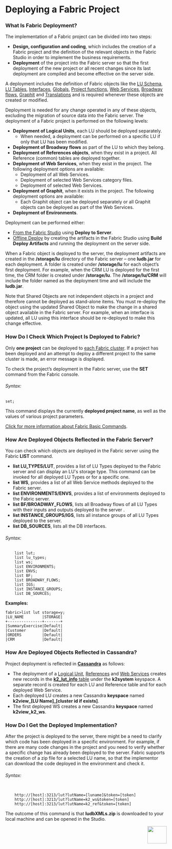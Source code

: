 # Deploying a Fabric Project

### What Is Fabric Deployment?
The implementation of a Fabric project can be divided into two steps:
- **Design, configuration and coding**, which includes the creation of a Fabric project and the definition of the relevant objects in the Fabric Studio in order to implement the business requirements.
- **Deployment** of the project into the Fabric server so that the first deployment of the new project or all recent changes since its last deployment are compiled and become effective on the server side. 

A deployment includes the definition of Fabric objects like the [LU Schema](/articles/03_logical_units/03_LU_schema_window.md), [LU Tables](/articles/06_LU_tables/01_LU_tables_overview.md), [Interfaces](/articles/05_DB_interfaces/03_DB_interfaces_overview.md), [Globals](/articles/08_globals/01_globals_overview.md), [Project functions](/articles/07_table_population/08_project_functions.md), [Web Services](/articles/15_web_services/01_web_services_overview.md), [Broadway flows](/articles/19_Broadway/02a_broadway_flow_overview.md), [Graphit](/articles/15_web_services_and_graphit/17_Graphit/01_graphit_overview.md) and [Translations](/articles/09_translations/01_translations_overview_and_use_cases.md) and is required whenever these objects are created or modified. 

Deployment is needed for any change operated in any of these objects, excluding the migration of source data into the Fabric server. 
The deployment of a Fabric project is performed on the following levels:
- **Deployment of Logical Units**, each LU should be deployed separately. 
  - When needed, a deployment can be performed on a specific LU if only that LU has been modified.
- **Deployment of Broadway flows** as part of the LU to which they belong.
- **Deployment of References objects**, when they exist in a project. All Reference (common) tables are deployed together.
- **Deployment of Web Services**, when they exist in the project. The following deployment options are available: 
  - Deployment of all Web Services. 
  - Deployment of selected Web Services category files.  
  - Deployment of selected Web Services.
- **Deployment of Graphit**, when it exists in the project. The following deployment options are available: 
  - Each Graphit object can be deployed separately or all Graphit objects can be deployed as part of the Web Services. 
- **Deployment of Environments**. 

Deployment can be performed either:
- [From the Fabric Studio](/articles/16_deploy_fabric/02_deploy_from_Fabric_Studio.md#deploy-from-fabric-studio) using **Deploy to Server**.
- [Offline Deploy](/articles/16_deploy_fabric/03_offline_deploy.md) by creating the artifacts in the Fabric Studio using **Build Deploy Artifacts** and running the deployment on the server side. 

When a Fabric object is deployed to the server, the deployment artifacts are created in the **/storage/lu** directory of the Fabric server – one **ludb.jar** for each deployment. 
A folder is created under **/storage/lu** for each object’s first deployment. For example, when the CRM LU is deployed for the first time, the CRM folder is created under **/storage/lu**. The **/storage/lu/CRM** will include the folder named as the deployment time and will include the **ludb.jar**.

Note that Shared Objects are not independent objects in a project and therefore cannot be deployed as stand-alone items. You must re-deploy the object using the updated Shared Object to make the change in a shared object available in the Fabric server. For example, when an interface is updated, all LU using this interface should be re-deployed to make this change effective.

### How Do I Check Which Project Is Deployed to Fabric? 
Only **one project** can be deployed to [each Fabric cluster](/articles/02_fabric_architecture/01_fabric_architecture_overview.md#fabric-cluster). If a project has been deployed and an attempt to deploy a different project to the same cluster is made, an error message is displayed. 

To check the project’s deployment in the Fabric server, use the **SET** command from the Fabric console. 
###### Syntax:

~~~
set;
~~~


This command displays the currently **deployed project name**, as well as the values of various project parameters. 

[Click for more information about Fabric Basic Commands](/articles/02_fabric_architecture/04_fabric_commands.md#fabric-commands). 

### How Are Deployed Objects Reflected in the Fabric Server?
You can check which objects are deployed in the Fabric server using the Fabric **LIST** command.
- **list LU_TYPES/LUT**, provides a list of LU Types deployed to the Fabric server and can display an LU's storage type. This command can be invoked for all deployed LU Types or for a specific one.
- **list WS**, provides a list of all Web Service methods deployed to the Fabric server. 
- **list ENVIRONMENTS/ENVS**, provides a list of environments deployed to the Fabric server.
- **list BF/BROADWAY_FLOWS**, lists all Broadway flows of all LU Types with their inputs and outputs deployed to the server .
- **list INSTANCE_GROUPS/IGS**, lists all instance groups of all LU Types deployed to the server.
- **list DB_SOURCES**, lists all the DB interfaces.

###### Syntax:
~~~
    list lut; 
    list lu_types;
    list ws;
    list ENVIRONMENTS; 
    list ENVS;
    list BF;
    list BROADWAY_FLOWS;
    list IGS;
    list INSTANCE_GROUPS;
    list DB_SOURCES;
~~~

**Examples:**

~~~
fabric>list lut storage=y;
|LU_NAME        |STORAGE|
+---------------+-------+
|SummaryExercise|Default|
|Customer       |Default|
|ORDERS         |Default|
|CRM            |Default|
~~~


### How Are Deployed Objects Reflected in Cassandra?
Project deployment is reflected in [**Cassandra**](/articles/02_fabric_architecture/01_fabric_architecture_overview.md#cassandra-) as follows:
- The deployment of a [Logical Unit](/articles/03_logical_units/01_LU_overview.md), [References](/articles/22_reference(commonDB)_tables/01_fabric_commonDB_overview.md) and [Web Services](/articles/15_web_services/01_web_services_overview.md) creates new records in the [**k2_lut_info** table](/articles/02_fabric_architecture/06_cassandra_keyspaces_for_fabric.md) under the **k2system** keyspace. A separate record is created for each LU and Reference table and for each deployed Web Service.
- Each deployed LU creates a new Cassandra **keyspace** named **k2view_[LU Name]_[cluster id if exists]**.
- The first deployed WS creates a new Cassandra **keyspace** named **k2view_k2_ws**.

### How Do I Get the Deployed Implementation?
After the project is deployed to the server, there might be a need to clarify which code has been deployed in a specific environment. For example, if there are many code changes in the project and you need to verify whether a specific change has already been deployed to the server. Fabric supports the creation of a zip file for a selected LU name, so that the implementor can download the code deployed in the environment and check it.

###### Syntax:
<pre><code>
	http://[host]:3213/lut?lutName=[luname]&token=[token]
	http://[host]:3213/lut?lutName=k2_ws&token=[token]
	http://[host]:3213/lut?lutName=k2_ref&token=[token]
</code></pre>

The outcome of this command is that **ludbXMLs.zip** is downloaded to your local machine and can be opened in the Studio.


[<img align="right" width="60" height="54" src="/articles/images/Next.png">](/articles/16_deploy_fabric/02_deploy_from_Fabric_Studio.md)
